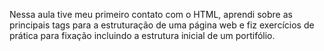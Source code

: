 Nessa aula tive meu primeiro contato com o HTML, aprendi sobre as principais tags para a estruturação de uma página web e fiz exercícios de prática para fixação incluindo a estrutura inicial de um portifólio.